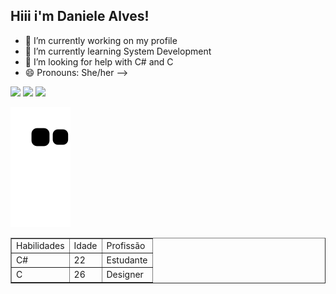 ## Hiii i'm Daniele Alves!

- 🔭 I’m currently working on my profile 
- 🌱 I’m currently learning System Development
- 🤔 I’m looking for help with C# and C
- 😄 Pronouns: She/her
-->
  

<div > 
  
  <a href="https://www.instagram.com/allves.danii/" target="_blank"><img src="https://img.shields.io/badge/-Instagram-%23E4405F?style=for-the-badge&logo=instagram&logoColor=white" target="_blank"></a>
  <a href = "mailto:danielealvescosta@icloud.com"><img src="https://img.shields.io/badge/-Gmail-%23333?style=for-the-badge&logo=gmail&logoColor=white" target="_blank"></a>
  <a href="https://www.linkedin.com/in/daniele-alves-da-costa/" target="_blank"><img src="https://img.shields.io/badge/-LinkedIn-%230077B5?style=for-the-badge&logo=linkedin&logoColor=white" target="_blank"></a> 
 
  ![Snake animation](https://github.com/rafaballerini/rafaballerini/blob/output/github-contribution-grid-snake.svg)
 
</div>

<table border="1">
    <tr>
        <td>Habilidades</td>
        <td>Idade</td>
        <td>Profissão</td>
    </tr>
    <tr>
        <td>C#</td>
        <td>22</td>
        <td>Estudante</td>
    </tr>
    <tr>
        <td>C</td>
        <td>26</td>
        <td>Designer</td>
    </tr>
</table>
